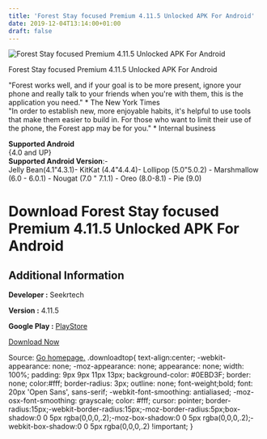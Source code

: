 ```yaml
---
title: 'Forest Stay focused Premium 4.11.5 Unlocked APK For Android'
date: 2019-12-04T13:14:00+01:00
draft: false
---
```


![Forest Stay focused Premium 4.11.5 Unlocked APK For Android](https://i2.wp.com/apkhome.net/wp-content/uploads/2019/12/Forest-Stay-focused-Premium-4.11.5-Unlocked.png "Forest Stay focused Premium 4.11.5 Unlocked APK For Android")

  

Forest Stay focused Premium 4.11.5 Unlocked APK For Android

"Forest works well, and if your goal is to be more present, ignore your phone and really talk to your friends when you're with them, this is the application you need." \* The New York Times  
"In order to establish new, more enjoyable habits, it's helpful to use tools that make them easier to build in. For those who want to limit their use of the phone, the Forest app may be for you." \* Internal business

**Supported Android**  
{4.0 and UP}  
**Supported Android Version**:-  
Jelly Bean(4.1"4.3.1)- KitKat (4.4"4.4.4)- Lollipop (5.0"5.0.2) - Marshmallow (6.0 - 6.0.1) - Nougat (7.0 " 7.1.1) - Oreo (8.0-8.1) - Pie (9.0)

Download Forest Stay focused Premium 4.11.5 Unlocked APK For Android
====================================================================

Additional Information
----------------------

**Developer :** Seekrtech

**Version :** 4.11.5

**Google Play :** [PlayStore](https://play.google.com/store/apps/details?id=cc.forestapp)

  

[Download Now](https://store4app.co/post/forest-stay-focused-premium-4-11-5-unlocked-apk-for-android_1575461510)

  
Source: [Go homepage.](https://store4app.co/post/forest-stay-focused-premium-4-11-5-unlocked-apk-for-android_1575461510) .downloadtop{ text-align:center; -webkit-appearance: none; -moz-appearance: none; appearance: none; width: 100%; padding: 9px 9px 11px 13px; background-color: #0EBD3F; border: none; color:#fff; border-radius: 3px; outline: none; font-weight;bold; font: 20px 'Open Sans', sans-serif; -webkit-font-smoothing: antialiased; -moz-osx-font-smoothing: grayscale; color: #fff; cursor: pointer; border-radius:15px;-webkit-border-radius:15px;-moz-border-radius:5px;box-shadow:0 0 5px rgba(0,0,0,.2);-moz-box-shadow:0 0 5px rgba(0,0,0,.2);-webkit-box-shadow:0 0 5px rgba(0,0,0,.2) !important; }